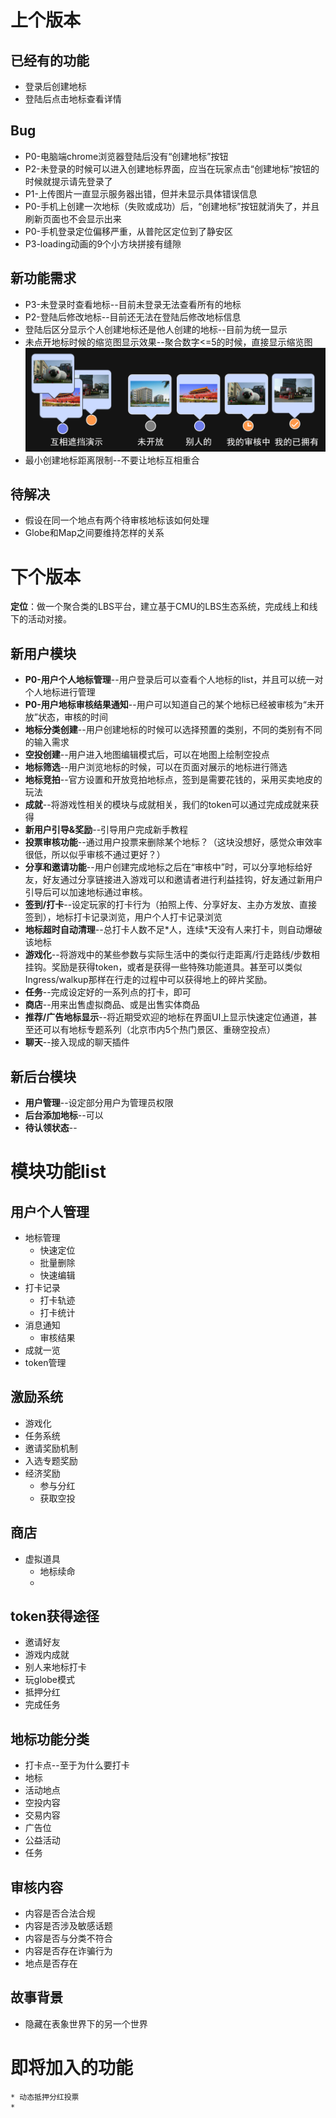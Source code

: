 
# 上个版本
## 已经有的功能
* 登录后创建地标
* 登陆后点击地标查看详情
## Bug
* P0-电脑端chrome浏览器登陆后没有“创建地标”按钮
* P2-未登录的时候可以进入创建地标界面，应当在玩家点击“创建地标”按钮的时候就提示请先登录了
* P1-上传图片一直显示服务器出错，但并未显示具体错误信息
* P0-手机上创建一次地标（失败或成功）后，“创建地标”按钮就消失了，并且刷新页面也不会显示出来
* P0-手机登录定位偏移严重，从普陀区定位到了静安区
* P3-loading动画的9个小方块拼接有缝隙

## 新功能需求
* P3-未登录时查看地标--目前未登录无法查看所有的地标
* P2-登陆后修改地标--目前还无法在登陆后修改地标信息
* 登陆后区分显示个人创建地标还是他人创建的地标--目前为统一显示
* 未点开地标时候的缩览图显示效果--聚合数字<=5的时候，直接显示缩览图
  ![标记点类型](../image/地标签到打卡/point.png)
* 最小创建地标距离限制--不要让地标互相重合

## 待解决
* 假设在同一个地点有两个待审核地标该如何处理
* Globe和Map之间要维持怎样的关系

# 下个版本
**定位**：做一个聚合类的LBS平台，建立基于CMU的LBS生态系统，完成线上和线下的活动对接。
## 新用户模块
* **P0-用户个人地标管理**--用户登录后可以查看个人地标的list，并且可以统一对个人地标进行管理
* **P0-用户地标审核结果通知**--用户可以知道自己的某个地标已经被审核为“未开放”状态，审核的时间
* **地标分类创建**--用户创建地标的时候可以选择预置的类别，不同的类别有不同的输入需求
* **空投创建**--用户进入地图编辑模式后，可以在地图上绘制空投点
* **地标筛选**--用户浏览地标的时候，可以在页面对展示的地标进行筛选
* **地标竞拍**--官方设置和开放竞拍地标点，签到是需要花钱的，采用买卖地皮的玩法
* **成就**--将游戏性相关的模块与成就相关，我们的token可以通过完成成就来获得
* **新用户引导&奖励**--引导用户完成新手教程
* **投票审核功能**--通过用户投票来删除某个地标？（这块没想好，感觉众审效率很低，所以似乎审核不通过更好？）
* **分享和邀请功能**--用户创建完成地标之后在“审核中”时，可以分享地标给好友，好友通过分享链接进入游戏可以和邀请者进行利益挂钩，好友通过新用户引导后可以加速地标通过审核。
* **签到/打卡**--设定玩家的打卡行为（拍照上传、分享好友、主办方发放、直接签到），地标打卡记录浏览，用户个人打卡记录浏览
* **地标超时自动清理**--总打卡人数不足*人，连续\*天没有人来打卡，则自动爆破该地标
* **游戏化**--将游戏中的某些参数与实际生活中的类似行走距离/行走路线/步数相挂钩。奖励是获得token，或者是获得一些特殊功能道具。甚至可以类似Ingress/walkup那样在行走的过程中可以获得地上的碎片奖励。
* **任务**--完成设定好的一系列点的打卡，即可
* **商店**--用来出售虚拟商品、或是出售实体商品
* **推荐/广告地标显示**--将近期受欢迎的地标在界面UI上显示快速定位通道，甚至还可以有地标专题系列（北京市内5个热门景区、重磅空投点）
* **聊天**--接入现成的聊天插件

## 新后台模块
* **用户管理**--设定部分用户为管理员权限
* **后台添加地标**--可以
* **待认领状态**--

# 模块功能list
## 用户个人管理
* 地标管理
    * 快速定位
    * 批量删除
    * 快速编辑
* 打卡记录
    * 打卡轨迹
    * 打卡统计
* 消息通知
    * 审核结果
* 成就一览
* token管理

## 激励系统
* 游戏化
* 任务系统
* 邀请奖励机制
* 入选专题奖励
* 经济奖励
    * 参与分红
    * 获取空投

## 商店
* 虚拟道具
    * 地标续命
    * 
## token获得途径
* 邀请好友
* 游戏内成就
* 别人来地标打卡
* 玩globe模式
* 抵押分红
* 完成任务

## 地标功能分类
* 打卡点--至于为什么要打卡
* 地标
* 活动地点
* 空投内容
* 交易内容
* 广告位
* 公益活动
* 任务

## 审核内容
* 内容是否合法合规
* 内容是否涉及敏感话题
* 内容是否与分类不符合
* 内容是否存在诈骗行为
* 地点是否存在

## 故事背景
* 隐藏在表象世界下的另一个世界
# 即将加入的功能
    * 动态抵押分红投票
    * 